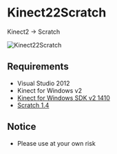 Kinect22Scratch
===============

Kinect2 -> Scratch

![Kinect22Scratch](https://pbs.twimg.com/media/BawQo4-CcAAbwuM.png)


## Requirements

 * Visual Studio 2012
 * Kinect for Windows v2
 * [Kinect for Windows SDK v2 1410](http://www.microsoft.com/en-us/kinectforwindows/default.aspx)
 * [Scratch 1.4](http://info.scratch.mit.edu/ja/Scratch_1.4_Download)

## Notice
 
* Please use at your own risk

